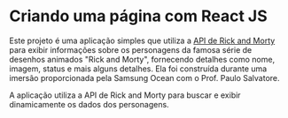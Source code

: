 # Criando uma página com React JS

Este projeto é uma aplicação simples que utiliza a [API de Rick and Morty](https://rickandmortyapi.com/) para exibir informações sobre os personagens da famosa série de desenhos animados "Rick and Morty", fornecendo detalhes como nome, imagem, status e mais alguns detalhes.
Ela foi construída durante uma imersão proporcionada pela Samsung Ocean com o Prof. Paulo Salvatore.

A aplicação utiliza a API de Rick and Morty para buscar e exibir dinamicamente os dados dos personagens. 


